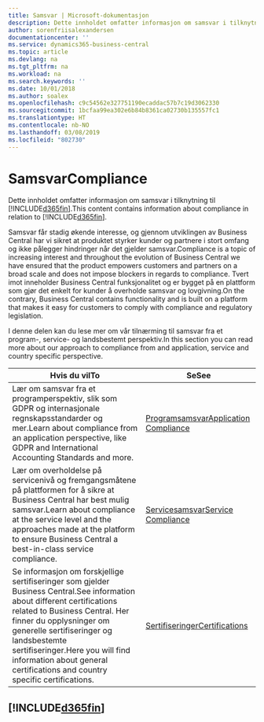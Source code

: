 ```yaml
---
title: Samsvar | Microsoft-dokumentasjon
description: Dette innholdet omfatter informasjon om samsvar i tilknytning til Business Central.
author: sorenfriisalexandersen
documentationcenter: ''
ms.service: dynamics365-business-central
ms.topic: article
ms.devlang: na
ms.tgt_pltfrm: na
ms.workload: na
ms.search.keywords: ''
ms.date: 10/01/2018
ms.author: soalex
ms.openlocfilehash: c9c54562e327751190ecaddac57b7c19d3062330
ms.sourcegitcommit: 1bcfaa99ea302e6b84b8361ca02730b135557fc1
ms.translationtype: HT
ms.contentlocale: nb-NO
ms.lasthandoff: 03/08/2019
ms.locfileid: "802730"
---
```

# <a name="compliance"></a><span data-ttu-id="7f161-103">Samsvar</span><span class="sxs-lookup"><span data-stu-id="7f161-103">Compliance</span></span>
<span data-ttu-id="7f161-104">Dette innholdet omfatter informasjon om samsvar i tilknytning til [!INCLUDE[d365fin](../includes/d365fin_md.md)].</span><span class="sxs-lookup"><span data-stu-id="7f161-104">This content contains information about compliance in relation to [!INCLUDE[d365fin](../includes/d365fin_md.md)].</span></span>  

<span data-ttu-id="7f161-105">Samsvar får stadig økende interesse, og gjennom utviklingen av Business Central har vi sikret at produktet styrker kunder og partnere i stort omfang og ikke pålegger hindringer når det gjelder samsvar.</span><span class="sxs-lookup"><span data-stu-id="7f161-105">Compliance is a topic of increasing interest and throughout the evolution of Business Central we have ensured that the product empowers customers and partners on a broad scale and does not impose blockers in regards to compliance.</span></span> <span data-ttu-id="7f161-106">Tvert imot inneholder Business Central funksjonalitet og er bygget på en plattform som gjør det enkelt for kunder å overholde samsvar og lovgivning.</span><span class="sxs-lookup"><span data-stu-id="7f161-106">On the contrary, Business Central contains functionality and is built on a platform that makes it easy for customers to comply with compliance and regulatory legislation.</span></span>

<span data-ttu-id="7f161-107">I denne delen kan du lese mer om vår tilnærming til samsvar fra et program-, service- og landsbestemt perspektiv.</span><span class="sxs-lookup"><span data-stu-id="7f161-107">In this section you can read more about our approach to compliance from and application, service and country specific perspective.</span></span>

|<span data-ttu-id="7f161-108">**Hvis du vil**</span><span class="sxs-lookup"><span data-stu-id="7f161-108">**To**</span></span>|<span data-ttu-id="7f161-109">**Se**</span><span class="sxs-lookup"><span data-stu-id="7f161-109">**See**</span></span>|  
|------------|-------------|  
|<span data-ttu-id="7f161-110">Lær om samsvar fra et programperspektiv, slik som GDPR og internasjonale regnskapsstandarder og mer.</span><span class="sxs-lookup"><span data-stu-id="7f161-110">Learn about compliance from an application perspective, like GDPR and International Accounting Standards and more.</span></span>|[<span data-ttu-id="7f161-111">Programsamsvar</span><span class="sxs-lookup"><span data-stu-id="7f161-111">Application Compliance</span></span>](compliance-application-compliance.md)|  
|<span data-ttu-id="7f161-112">Lær om overholdelse på servicenivå og fremgangsmåtene på plattformen for å sikre at Business Central har best mulig samsvar.</span><span class="sxs-lookup"><span data-stu-id="7f161-112">Learn about compliance at the service level and the approaches made at the platform to ensure Business Central a best-in-class service compliance.</span></span>|[<span data-ttu-id="7f161-113">Servicesamsvar</span><span class="sxs-lookup"><span data-stu-id="7f161-113">Service Compliance</span></span>](compliance-service-compliance.md)|  
|<span data-ttu-id="7f161-114">Se informasjon om forskjellige sertifiseringer som gjelder Business Central.</span><span class="sxs-lookup"><span data-stu-id="7f161-114">See information about different certifications related to Business Central.</span></span> <span data-ttu-id="7f161-115">Her finner du opplysninger om generelle sertifiseringer og landsbestemte sertifiseringer.</span><span class="sxs-lookup"><span data-stu-id="7f161-115">Here you will find information about general certifications and country specific certifications.</span></span>|[<span data-ttu-id="7f161-116">Sertifiseringer</span><span class="sxs-lookup"><span data-stu-id="7f161-116">Certifications</span></span>](compliance-certifications.md)|  

 ## [!INCLUDE[d365fin](../includes/free_trial_md.md)]  
 
